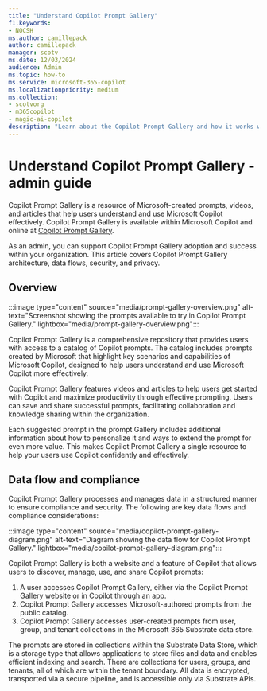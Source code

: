 ```yaml
---
title: "Understand Copilot Prompt Gallery"
f1.keywords:
- NOCSH
ms.author: camillepack
author: camillepack
manager: scotv
ms.date: 12/03/2024
audience: Admin
ms.topic: how-to
ms.service: microsoft-365-copilot
ms.localizationpriority: medium
ms.collection: 
- scotvorg
- m365copilot
- magic-ai-copilot
description: "Learn about the Copilot Prompt Gallery and how it works with your organization."
---
```


# Understand Copilot Prompt Gallery - admin guide

Copilot Prompt Gallery is a resource of Microsoft-created prompts, videos, and articles that help users understand and use Microsoft Copilot effectively. Copilot Prompt Gallery is available within Microsoft Copilot and online at [Copilot Prompt Gallery](https://copilot.cloud.microsoft/prompts).

As an admin, you can support Copilot Prompt Gallery adoption and success within your organization. This article covers Copilot Prompt Gallery architecture, data flows, security, and privacy.

## Overview

:::image type="content" source="media/prompt-gallery-overview.png" alt-text="Screenshot showing the prompts available to try in Copilot Prompt Gallery." lightbox="media/prompt-gallery-overview.png":::

Copilot Prompt Gallery is a comprehensive repository that provides users with access to a catalog of Copilot prompts. The catalog includes prompts created by Microsoft that highlight key scenarios and capabilities of Microsoft Copilot, designed to help users understand and use Microsoft Copilot more effectively.

Copilot Prompt Gallery features videos and articles to help users get started with Copilot and maximize productivity through effective prompting. Users can save and share successful prompts, facilitating collaboration and knowledge sharing within the organization.

Each suggested prompt in the prompt Gallery includes additional information about how to personalize it and ways to extend the prompt for even more value. This makes Copilot Prompt Gallery a single resource to help your users use Copilot confidently and effectively.

## Data flow and compliance

Copilot Prompt Gallery processes and manages data in a structured manner to ensure compliance and security. The following are key data flows and compliance considerations:

:::image type="content" source="media/copilot-prompt-gallery-diagram.png" alt-text="Diagram showing the data flow for Copilot Prompt Gallery." lightbox="media/copilot-prompt-gallery-diagram.png":::

Copilot Prompt Gallery is both a website and a feature of Copilot that allows users to discover, manage, use, and share Copilot prompts:

1. A user accesses Copilot Prompt Gallery, either via the Copilot Prompt Gallery website or in Copilot through an app.
2. Copilot Prompt Gallery accesses Microsoft-authored prompts from the public catalog.
3. Copilot Prompt Gallery accesses user-created prompts from user, group, and tenant collections in the Microsoft 365 Substrate data store.

The prompts are stored in collections within the Substrate Data Store, which is a storage type that allows applications to store files and data and enables efficient indexing and search. There are collections for users, groups, and tenants, all of which are within the tenant boundary. All data is encrypted, transported via a secure pipeline, and is accessible only via Substrate APIs.
